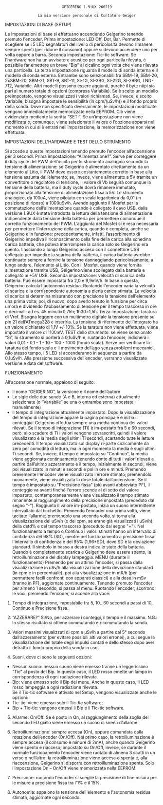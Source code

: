 				              GEIGERINO 1.9iUX 260219

				   La mia versione personale di Contatore Geiger

IMPOSTAZIONI DI BASE (SETUP)

Le impostazioni di base si effettuano accendendo Geigerino tenendo premuto l'encoder.
Prima impostazione: LED Off, Dot, Bar. Permette di scegliere se i 5 LED segnalatori del livello di pericolosità devono rimanere sempre spenti (per ridurre il consumo) oppure si devono accendere uno per volta oppure a barra.
Seconda impostazione: Tic-tic software. Se l'hardware non ha un avvisatore acustico per ogni particella rilevata, è possibile far emettere un breve "Bip" al cicalino ogni volta che viene rilevata una particella.
La terza impostazione riguarda il modello di sonda interna e il modello di sonda esterna. Entrambe sono selezionabili fra SBM-19, SBM-20, 2xSBM-20, SBM-21, SBT-9, SBT-11, SI-1G, SI-3BG, SI-22G, SI-29BG, LND-712, Variabile. Altri modelli possono essere aggiunti, purché il byte ntipi sia pari al numero totale di opzioni (compresa Variabile). Se è scelto un modello preimpostato, vengono visualizzati i valori richiamati. Se, invece, è scelto Variabile, bisogna impostare le sensibilità (in cpm/(μSv/h)) e il fondo proprio della sonda.
Dove non specificato diversamente, le impostazioni modificate vengono immediatamente memorizzate nella EEPROM. Ciò viene evidenziato mediante la scritta “SET!”. Se un’impostazione non viene modificata o, comunque, viene selezionato il valore o l’opzione apparsi nel momento in cui si è entrati nell’impostazione, la memorizzazione non viene effettuata.	

IMPOSTAZIONI DELL’HARDWARE E TEST DELLO STRUMENTO

Si accede a queste impostazioni tenendo premuto l’encoder all’accensione per 3 secondi.
Prima impostazione: “Alimentazione?”. Serve per correggere il duty cycle del PWM dell’uscita per lo strumento analogico secondo la tensione di alimentazione: se Geigerino è alimentato direttamente da un elemento al Litio, il PWM deve essere costantemente corretto in base alla tensione assunta dall’elemento; se, invece, viene alimentato a 5V tramite un convertitore o regolatore di tensione, il valore di Vb seguirà comunque la tensione della batteria, ma il duty cycle dovrà rimanere immutato, proporzionato alla tensione di alimentazione fissa a 5V. Lo strumento analogico, da 100uA, viene pilotato con scala logaritmica da 0,01 (in posizione di riposo) a 1000uSv/h. Avendo aggiunto il Mosfet per la commutazione dell’alimentazione quando è collegato il cavo USB, dalla versione 1.9UX è stata introdotta la lettura della tensione di alimentazione indipendente dalla tensione della batteria per permettere comunque il corretto funzionamento del PWM. L’aggiunta del Mosfet si è resa necessaria per permettere l’interruzione della carica, quando è completa, anche se Geigerino è in funzione: precedentemente, infatti, l’assorbimento di Geigerino impediva il riconoscimento della fine della carica alla schedina carica batteria, che poteva interrompere la carica solo se Geigerino era spento. Lasciando a lungo Geigerino acceso con il connettore USB collegato per impedire la scarica della batteria, il carica batteria avrebbe continuato sempre a fornire la tensione danneggiando pericolosamente, a lungo andare, l’elemento al Litio. Con il Mosfet, quando viene fornita alimentazione tramite USB, Geigerino viene scollegato dalla batteria e collegato ai +5V USB.
Seconda impostazione: velocità di scarica della batteria. Può essere impostata fra 2,0 e 9,9mV/h. In base a questa, Geigerino calcola l'autonomia residua. Ruotando l'encoder varia la velocità di scarica e la corrispondente autonomia a piena carica stimata. La velocità di scarica si determina misurando con precisione la tensione dell'elemento una prima volta; poi, di nuovo, dopo averlo tenuto in funzione per circa un'ora e dividendo l'abbassamento di tensione per il tempo trascorso in ore e decimali: ad es. 45 minuti=0,75h; 1h30=1,5h.
Terza impostazione: taratura di Vref. Bisogna leggere con un multimetro digitale la tensione presente sul pin 21 dell’ATmega328 e inserirla. La tensione di riferimento dell’integrato ha un valore dichiarato di 1,1V +/-10%. Se la taratura non viene effettuata, viene impostato il valore di 1100mV.
TEST dello strumento: se viene selezionato “Sì”, lo strumento si porterà a 0,1uSv/h e, ruotando l’encoder, indicherà i valori 0,01 - 0,1 - 1 - 10 - 100 - 1000 (fondo scala). Serve per verificare la taratura del fondo scala e il movimento dell’ago senza problemi meccanici. Allo stesso tempo, i 5 LED si accenderanno in sequenza a partire da 0,1uSv/h.
Alla pressione successiva dell’encoder, verranno visualizzate versione e data del software.

FUNZIONAMENTO

All’accensione normale, appaiono di seguito:	
- Il nome “GEIGERINO”, la versione e il nome dell’autore	
- Le sigle delle due sonde (A e B, interna ed esterna) attualmente selezionate (o “Variabile” se una o entrambe sono impostate manualmente)	
- Il tempo di integrazione attualmente impostato.
Dopo la visualizzazione del tempo di integrazione appare la pagina principale e inizia il conteggio.
Geigerino effettua sempre una media continua dei valori rilevati. Se il tempo di integrazione (Ti) è im-postato fra 5 e 60 secondi, però, allo scadere di Ti i valori vengono sovrascritti, quindi il valore visualizzato è la media degli ultimi Ti secondi, scartando tutte le letture precedenti. Il tempo visualizzato sul display ri-parte ciclicamente da zero per comodità di lettura, ma in ogni momento la media è sugli ultimi Ti secondi. Se, invece, il tempo è impostato su "Continuo", la media viene aggiornata continuamente tenendo conto di tutti i valori rilevati a partire dall’ultimo azzeramento e il tempo, inizialmente in secondi, viene poi visualizzato in minuti e secondi e poi in ore e minuti. Premendo brevemente l'encoder viene visualizzato l'errore stimato; premendolo nuovamente, viene visualizzata la dose totale dall’accensione.
Se il tempo è impostato su "Precisione fissa" (più avanti abbreviato PF), il conteggio va avanti finché l'errore scende al di sotto del valore impostato; contemporaneamente viene visualizzato il tempo stimato rimanente al raggiungimento della precisione impostata (preceduto dal segno "-"). Raggiunto il valore im-postato, inizia un suono intermittente intervallato dal ticchettio. Premendo l'encoder una prima volta, viene tacitato l’allarme; premendolo una seconda volta, si torna alla visualizzazione dei uSv/h (o dei cpm, se erano già visualizzati i uSv/h), della dstd% e del tempo trascorso (preceduto dal segno "+").
Nel funzionamento a tempo o Continuo i valori stimati hanno un intervallo di confidenza del 68% (SD), mentre nel funzionamento a precisione fissa l'intervallo di confidenza è del 95% (1,96*SD), dove SD è la deviazione standard.
Il simbolo in basso a destra indica lo stato della batteria. Quando è completamente scarica e Geigerino deve essere spento, la retroilluminazione del display lampeggia.
MENU (durante il funzionamento)
Premendo per un attimo l’encoder, si passa dalla visualizzazione in uSv/h alla visualizzazione della deviazione standard (in cpm e in percentuale), poi alla visualizzazione in mR/h (per permettere facili confronti con apparati classici) e alla dose in mSv (tranne in PF), aggiornate continuamente.
Tenendo premuto l’encoder per almeno 1 secondo, si passa al menu. Ruotando l'encoder, scorrono le voci; premendo l'encoder, si accede alla voce:
1.	Tempo di integrazione, impostabile fra 5, 10…60 secondi a passi di 10, Continuo e Precisione fissa.

2.	“AZZERARE?” Sì/No, per azzerare i conteggi, il tempo e il massimo. N.B.: lo stesso risultato si ottiene commutando e ricommutando la sonda.	

3.	Valori massimi visualizzati di cpm e μSv/h a partire dal 5° secondo dall’azzeramento (per evitare possibili alti valori erronei), a cui segue la visualizzazione del totale degli impulsi contati e dello stesso dopo aver detratto il fondo proprio della sonda in uso.	

4.	Suoni, dove ci sono le seguenti opzioni:	 
- Nessun suono: nessun suono viene emesso tranne un leggerissimo “Tic” al posto del Bip. In questo caso, il LED rosso emette un lampo in corrispondenza di ogni radiazione rilevata. 	
- Bip: viene emesso solo il Bip dei menu. Anche in questo caso, il LED rosso lampeggia a ogni radiazione rilevata.	
     Se il Tic-tic software è attivato nel Setup, vengono visualizzate anche le opzioni: 	
- Tic-tic: viene emesso solo il Tic-tic software; 	
- Bip + Tic-tic: vengono emessi il Bip e il Tic-tic software.	

5.	Allarme: On/Off. Se è posto in On, al raggiungimento della soglia del secondo LED giallo viene emesso un suono di sirena d’allarme.	

6.	Retroilluminazione: sempre accesa (On), oppure comandata dalla rotazione dell’encoder (On/Off). Nel primo caso, la retroilluminazione è sempre accesa (il consumo è minore di 2mA), anche quando Geigerino viene spento e riacceso; impostato su On/Off, invece, se durante il normale funzionamento l’encoder viene ruotato di almeno 3 scatti in un verso o nell’altro, la retroilluminazione viene accesa o spenta e, alla riaccensione, Geigerino si disporrà con retroilluminazione spenta. Solo l’impostazione On – On/Off viene memorizzata nella EEPROM.	

7.	Precisione: ruotando l'encoder si sceglie la precisione di fine misura per le misure a precisione fissa tra l'1% e il 15%.	

8.	Autonomia: appaiono la tensione dell'elemento e l'autonomia residua stimata, aggiornate ogni secondo.
